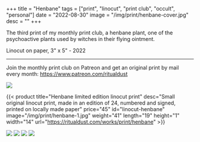 +++
title = "Henbane"
tags = ["print", "linocut", "print club", "occult", "personal"]
date = "2022-08-30"
image = "/img/print/henbane-cover.jpg"
desc = ""
+++

The third print of my monthly print club, a henbane plant, one of the psychoactive plants used by witches in their flying ointment.

Linocut on paper, 3" x 5" - 2022

---

Join the monthly print club on Patreon and get an original print by mail every month: https://www.patreon.com/ritualdust

![](/img/print/henbane-1.jpg)

{{< product title="Henbane limited edition linocut print" desc="Small original linocut print, made in an edition of 24, numbered and signed, printed on locally made paper" price="45" id="linocut-henbane" image="/img/print/henbane-1.jpg" weight="41" length="19" height="1" width="14" url="https://ritualdust.com/works/print/henbane" >}}

![](/img/print/henbane-2.jpg)
![](/img/print/henbane-3.jpg)
![](/img/print/henbane-4.jpg)
![](/img/print/henbane-5.jpg)
